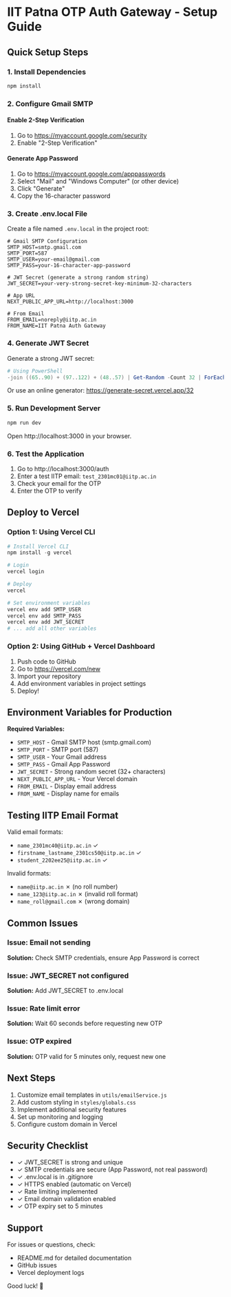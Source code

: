 # IIT Patna OTP Auth Gateway - Setup Guide

## Quick Setup Steps

### 1. Install Dependencies
```powershell
npm install
```

### 2. Configure Gmail SMTP

#### Enable 2-Step Verification
1. Go to https://myaccount.google.com/security
2. Enable "2-Step Verification"

#### Generate App Password
1. Go to https://myaccount.google.com/apppasswords
2. Select "Mail" and "Windows Computer" (or other device)
3. Click "Generate"
4. Copy the 16-character password

### 3. Create .env.local File

Create a file named `.env.local` in the project root:

```env
# Gmail SMTP Configuration
SMTP_HOST=smtp.gmail.com
SMTP_PORT=587
SMTP_USER=your-email@gmail.com
SMTP_PASS=your-16-character-app-password

# JWT Secret (generate a strong random string)
JWT_SECRET=your-very-strong-secret-key-minimum-32-characters

# App URL
NEXT_PUBLIC_APP_URL=http://localhost:3000

# From Email
FROM_EMAIL=noreply@iitp.ac.in
FROM_NAME=IIT Patna Auth Gateway
```

### 4. Generate JWT Secret

Generate a strong JWT secret:

```powershell
# Using PowerShell
-join ((65..90) + (97..122) + (48..57) | Get-Random -Count 32 | ForEach-Object {[char]$_})
```

Or use an online generator: https://generate-secret.vercel.app/32

### 5. Run Development Server

```powershell
npm run dev
```

Open http://localhost:3000 in your browser.

### 6. Test the Application

1. Go to http://localhost:3000/auth
2. Enter a test IITP email: `test_2301mc01@iitp.ac.in`
3. Check your email for the OTP
4. Enter the OTP to verify

## Deploy to Vercel

### Option 1: Using Vercel CLI

```powershell
# Install Vercel CLI
npm install -g vercel

# Login
vercel login

# Deploy
vercel

# Set environment variables
vercel env add SMTP_USER
vercel env add SMTP_PASS
vercel env add JWT_SECRET
# ... add all other variables
```

### Option 2: Using GitHub + Vercel Dashboard

1. Push code to GitHub
2. Go to https://vercel.com/new
3. Import your repository
4. Add environment variables in project settings
5. Deploy!

## Environment Variables for Production

**Required Variables:**
- `SMTP_HOST` - Gmail SMTP host (smtp.gmail.com)
- `SMTP_PORT` - SMTP port (587)
- `SMTP_USER` - Your Gmail address
- `SMTP_PASS` - Gmail App Password
- `JWT_SECRET` - Strong random secret (32+ characters)
- `NEXT_PUBLIC_APP_URL` - Your Vercel domain
- `FROM_EMAIL` - Display email address
- `FROM_NAME` - Display name for emails

## Testing IITP Email Format

Valid email formats:
- `name_2301mc40@iitp.ac.in` ✓
- `firstname_lastname_2301cs50@iitp.ac.in` ✓
- `student_2202ee25@iitp.ac.in` ✓

Invalid formats:
- `name@iitp.ac.in` ✗ (no roll number)
- `name_123@iitp.ac.in` ✗ (invalid roll format)
- `name_roll@gmail.com` ✗ (wrong domain)

## Common Issues

### Issue: Email not sending
**Solution:** Check SMTP credentials, ensure App Password is correct

### Issue: JWT_SECRET not configured
**Solution:** Add JWT_SECRET to .env.local

### Issue: Rate limit error
**Solution:** Wait 60 seconds before requesting new OTP

### Issue: OTP expired
**Solution:** OTP valid for 5 minutes only, request new one

## Next Steps

1. Customize email templates in `utils/emailService.js`
2. Add custom styling in `styles/globals.css`
3. Implement additional security features
4. Set up monitoring and logging
5. Configure custom domain in Vercel

## Security Checklist

- ✓ JWT_SECRET is strong and unique
- ✓ SMTP credentials are secure (App Password, not real password)
- ✓ .env.local is in .gitignore
- ✓ HTTPS enabled (automatic on Vercel)
- ✓ Rate limiting implemented
- ✓ Email domain validation enabled
- ✓ OTP expiry set to 5 minutes

## Support

For issues or questions, check:
- README.md for detailed documentation
- GitHub issues
- Vercel deployment logs

Good luck! 🚀
